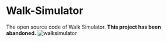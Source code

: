 # Walk-Simulator
The open source code of Walk Simulator.
**This project has been abandoned.**
![walksimulator](https://jelleglebbeek.com/assets/img/ws1.png)



